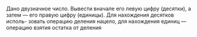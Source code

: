  Дано двузначное число. Вывести вначале его левую цифру (десятки),
 а затем — его правую цифру (единицы). Для нахождения десятков исполь-
 зовать операцию деления нацело, для нахождения единиц — операцию
 взятия остатка от деления
